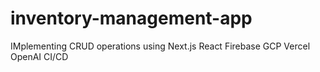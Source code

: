 # inventory-management-app
IMplementing CRUD operations using Next.js React Firebase GCP Vercel OpenAI CI/CD
